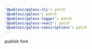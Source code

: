 ```yaml
---
'@pablosz/gqless-cli': patch
'@pablosz/gqless': patch
'@pablosz/gqless-logger': patch
'@pablosz/gqless-react': patch
'@pablosz/gqless-subscriptions': patch
---
```


publish fork
